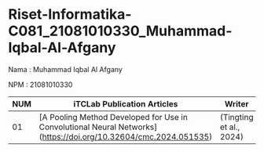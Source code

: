 # Riset-Informatika-C081_21081010330_Muhammad-Iqbal-Al-Afgany

Nama : Muhammad Iqbal Al Afgany

NPM : 21081010330

| NUM  | iTCLab Publication Articles | Writer|
| --- | --------------------------------------- | ----------------- |
| 01  | [A Pooling Method Developed for Use in Convolutional Neural Networks] (https://doi.org/10.32604/cmc.2024.051535)  | (Tingting et al., 2024) |
